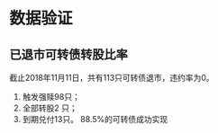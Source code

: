# 数据验证
## 已退市可转债转股比率
截止2018年11月11日，共有113只可转债退市，违约率为0。
1. 触发强赎98只；
2. 全部转股2  只；
3. 到期兑付13只。
88.5%的可转债成功实现